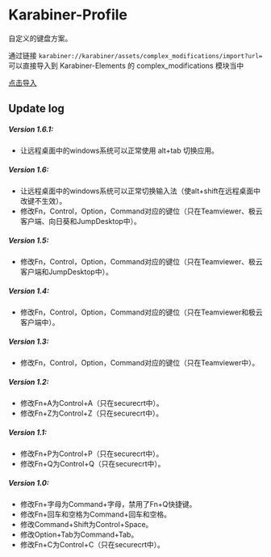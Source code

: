 # Karabiner-Profile

自定义的键盘方案。

通过链接 `karabiner://karabiner/assets/complex_modifications/import?url=` 可以直接导入到 Karabiner-Elements 的 complex_modifications 模块当中

[点击导入](karabiner://karabiner/assets/complex_modifications/import?url=https://raw.githubusercontent.com/clm0081/karabiner-profile/master/RomansProfile.json)

## Update log
 
##### Version 1.6.1: 

* 让远程桌面中的windows系统可以正常使用 alt+tab 切换应用。
 
##### Version 1.6: 

* 让远程桌面中的windows系统可以正常切换输入法（使alt+shift在远程桌面中改键不生效）。
* 修改Fn，Control，Option，Command对应的键位（只在Teamviewer、极云客户端、向日葵和JumpDesktop中）。
 
##### Version 1.5: 

* 修改Fn，Control，Option，Command对应的键位（只在Teamviewer、极云客户端和JumpDesktop中）。
 
##### Version 1.4: 

* 修改Fn，Control，Option，Command对应的键位（只在Teamviewer和极云客户端中）。
 
##### Version 1.3: 

* 修改Fn，Control，Option，Command对应的键位（只在Teamviewer中）。

##### Version 1.2: 

* 修改Fn+A为Control+A（只在securecrt中）。
* 修改Fn+Z为Control+Z（只在securecrt中）。

##### Version 1.1: 

* 修改Fn+P为Control+P（只在securecrt中）。
* 修改Fn+Q为Control+Q（只在securecrt中）。

##### Version 1.0: 

* 修改Fn+字母为Command+字母，禁用了Fn+Q快捷键。
* 修改Fn+回车和空格为Command+回车和空格。
* 修改Command+Shift为Control+Space。
* 修改Option+Tab为Command+Tab。
* 修改Fn+C为Control+C（只在securecrt中）。